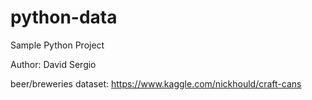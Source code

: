 # python-data

Sample Python Project

Author: David Sergio

beer/breweries dataset: https://www.kaggle.com/nickhould/craft-cans
